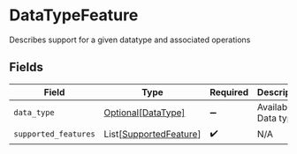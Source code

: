 # DataTypeFeature

Describes support for a given datatype and associated operations


## Fields

| Field                                                             | Type                                                              | Required                                                          | Description                                                       | Example                                                           |
| ----------------------------------------------------------------- | ----------------------------------------------------------------- | ----------------------------------------------------------------- | ----------------------------------------------------------------- | ----------------------------------------------------------------- |
| `data_type`                                                       | [Optional[DataType]](../../models/shared/datatype.md)             | :heavy_minus_sign:                                                | Available Data types                                              | invoices                                                          |
| `supported_features`                                              | List[[SupportedFeature](../../models/shared/supportedfeature.md)] | :heavy_check_mark:                                                | N/A                                                               |                                                                   |